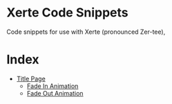 # Xerte Code Snippets
Code snippets for use with Xerte (pronounced Zer-tee), 

# Index
- [Title Page](/Title%20Page)
    - [Fade In Animation](/Title%20Page/FadeInAnimation.md)
    - [Fade Out Animation](/Title%20Page/FadeOutAnimation.md)